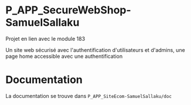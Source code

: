 # P_APP_SecureWebShop-SamuelSallaku

Projet en lien avec le module 183

Un site web sécurisé avec l'authentification d'utilisateurs et d'admins, une page home accessible avec une authentification

# Documentation

La documentation se trouve dans `P_APP_SiteEcom-SamuelSallaku/doc`
